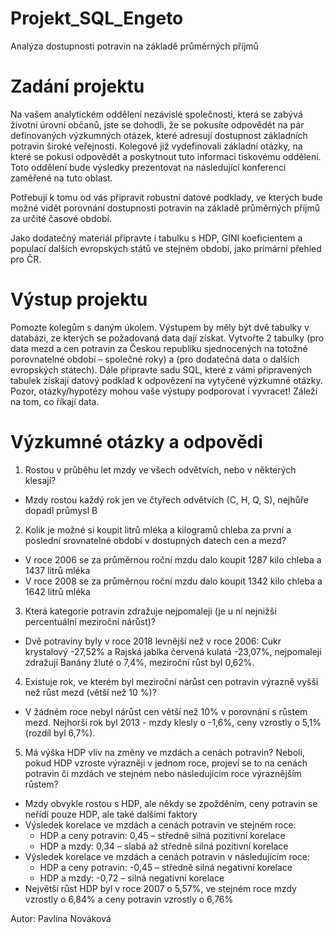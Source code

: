# Projekt_SQL_Engeto
Analýza dostupnosti potravin na základě průměrných příjmů

# Zadání projektu
Na vašem analytickém oddělení nezávislé společnosti, která se zabývá životní úrovní občanů, jste se dohodli, že se pokusíte odpovědět na pár definovaných výzkumných otázek, které adresují dostupnost základních potravin široké veřejnosti. Kolegové již vydefinovali základní otázky, na které se pokusí odpovědět a poskytnout tuto informaci tiskovému oddělení. Toto oddělení bude výsledky prezentovat na následující konferenci zaměřené na tuto oblast.

Potřebují k tomu od vás připravit robustní datové podklady, ve kterých bude možné vidět porovnání dostupnosti potravin na základě průměrných příjmů za určité časové období.

Jako dodatečný materiál připravte i tabulku s HDP, GINI koeficientem a populací dalších evropských států ve stejném období, jako primární přehled pro ČR.

# Výstup projektu
Pomozte kolegům s daným úkolem. Výstupem by měly být dvě tabulky v databázi, ze kterých se požadovaná data dají získat. Vytvořte 2 tabulky (pro data mezd a cen potravin za Českou republiku sjednocených na totožné porovnatelné období – společné roky) a (pro dodatečná data o dalších evropských státech).
Dále připravte sadu SQL, které z vámi připravených tabulek získají datový podklad k odpovězení na vytyčené výzkumné otázky. Pozor, otázky/hypotézy mohou vaše výstupy podporovat i vyvracet! Záleží na tom, co říkají data.

# Výzkumné otázky a odpovědi
1.	Rostou v průběhu let mzdy ve všech odvětvích, nebo v některých klesají?
- Mzdy rostou každý rok jen ve čtyřech odvětvích (C, H, Q, S), nejhůře dopadl průmysl B

2.	Kolik je možné si koupit litrů mléka a kilogramů chleba za první a poslední srovnatelné období v dostupných datech cen a mezd?
- V roce 2006 se za průměrnou roční mzdu dalo koupit 1287 kilo chleba a 1437 litrů mléka
- V roce 2008 se za průměrnou roční mzdu dalo koupit 1342 kilo chleba a 1642 litrů mléka

3.	Která kategorie potravin zdražuje nejpomaleji (je u ní nejnižší percentuální meziroční nárůst)?
- Dvě potraviny byly v roce 2018 levnější než v roce 2006: Cukr krystalový -27,52% a Rajská jablka červená kulatá -23,07%, nejpomaleji zdražují Banány žluté o 7,4%, meziroční růst byl 0,62%.

4.	Existuje rok, ve kterém byl meziroční nárůst cen potravin výrazně vyšší než růst mezd (větší než 10 %)?
- V žádném roce nebyl nárůst cen větší než 10% v porovnání s růstem mezd. Nejhorší rok byl 2013 - mzdy klesly o -1,6%, ceny vzrostly o 5,1% (rozdíl byl 6,7%).

5.	Má výška HDP vliv na změny ve mzdách a cenách potravin? Neboli, pokud HDP vzroste výrazněji v jednom roce, projeví se to na cenách potravin či mzdách ve stejném nebo následujícím roce výraznějším růstem?
- Mzdy obvykle rostou s HDP, ale někdy se zpožděním, ceny potravin se neřídí pouze HDP, ale také dalšími faktory
- Výsledek korelace ve mzdách a cenách potravin ve stejném roce:
    - HDP a ceny potravin: 0,45 – středně silná pozitivní korelace
    - HDP a mzdy: 0,34 – slabá až středně silná pozitivní korelace
- Výsledek korelace ve mzdách a cenách potravin v následujícím roce:
    - HDP a ceny potravin: -0,45 – středně silná negativní korelace
    - HDP a mzdy: -0,72 – silná negativní korelace
- Největší růst HDP byl v roce 2007 o 5,57%, ve stejném roce mzdy vzrostly o 6,84% a ceny potravin vzrostly o 6,76%

Autor: Pavlína Nováková
